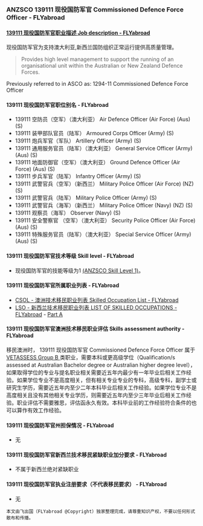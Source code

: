 ### ANZSCO 139111 现役国防军官 Commissioned Defence Force Officer - FLYabroad ###

####  [139111 现役国防军官职业描述 Job description - FLYabroad](http://www.flyabroadvisa.com/anzsco/1391.html#139111)

现役国防军官为支持澳大利亚,新西兰国防组织正常运行提供高质量管理。

> Provides high level management to support the running of an organisational unit within the Australian or New Zealand Defence Forces.

Previously referred to in ASCO as:
1294-11 Commissioned Defence Force Officer

#### 139111 现役国防军官职位别名 - FLYabroad
 
- 139111 空防员（空军）（澳大利亚） Air Defence Officer (Air Force) (Aus) (S)
- 139111 装甲部队官员（陆军） Armoured Corps Officer (Army) (S)
- 139111 炮兵军官（军队） Artillery Officer (Army) (S)
- 139111 通用服务官员（陆军）（澳大利亚） General Service Officer (Army) (Aus) (S)
- 139111 地面防御官（空军）（澳大利亚） Ground Defence Officer (Air Force) (Aus) (S)
- 139111 步兵军官（陆军） Infantry Officer (Army) (S)
- 139111 武警官兵（空军）（新西兰） Military Police Officer (Air Force) (NZ) (S)
- 139111 武警官兵（陆军） Military Police Officer (Army) (S)
- 139111 武警官兵（海军）（新西兰） Military Police Officer (Navy) (NZ) (S)
- 139111 观察员（海军） Observer (Navy) (S)
- 139111 安全警察官 （空军）（澳大利亚） Security Police Officer (Air Force) (Aus) (S)
- 139111 特殊服务官员（陆军）（澳大利亚） Special Service Officer (Army) (Aus) (S)

#### 139111 现役国防军官技术等级 Skill level - FLYabroad

- 现役国防军官的技能等级为1 [(ANZSCO Skill Level 1)](http://www.flyabroadvisa.com/anzsco/)。

#### 139111 现役国防军官所属职业列表 - FLYabroad

- [CSOL - 澳洲技术移民职业列表 Skilled Occupation List - FLYabroad](http://www.flyabroadvisa.com/sol/)
- [LSO - 新西兰技术移民职业列表 LIST OF SKILLED OCCUPATIONS - FLYabroad](http://nz.flyabroadvisa.com/lso/) - [Part A](parta)

#### 139111 现役国防军官澳洲技术移民职业评估 Skills assessment authority - FLYabroad

移民澳洲时， 139111 现役国防军官 Commissioned Defence Force Officer 属于 [VETASSESS Group B ](http://www.flyabroadvisa.com/ass/vetassess.html)类职业，需要本科或更高级学位（Qualification/s assessed at Australian Bachelor degree or Australian higher degree level），如果取得学位的专业与提名职业相关需要近五年内最少有一年毕业后相关工作经验。如果学位专业不是高度相关，但有相关专业专业的专科，高级专科，副学士或研究生学历，需要近五年内至少二年本科毕业后相关工作经验。如果学位专业不是高度相关且没有其他相关专业学历，则需要近五年内至少三年毕业后相关工作经验。职业评估不需要雅思，评估函永久有效。本科毕业前的工作经验符合条件的也可以算作有效工作经验。

#### 139111 现役国防军官州担保情况 - FLYabroad

- 无

#### 139111 现役国防军官新西兰技术移民紧缺职业加分要求 - FLYabroad

- 不属于新西兰绝对紧缺职业

#### 139111 现役国防军官执业注册要求（不代表移民要求） - FLYabroad

- 无

`本文由飞出国（FLYabroad @Copyright）独家整理完成，请尊重知识产权，不要以任何形式散布和传播。`